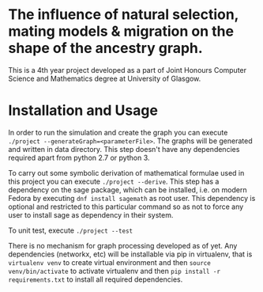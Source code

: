 # The influence of natural selection, mating models & migration on the shape of the ancestry graph.

This is a 4th year project developed as a part of Joint Honours Computer Science and Mathematics degree at University of Glasgow.

# Installation and Usage

In order to run the simulation and create the graph you can execute `./project --generateGraph=<parameterFile>`. The graphs will be generated and written in data directory. This step doesn't have any dependencies required apart from python 2.7 or python 3.

To carry out some symbolic derivation of mathematical formulae used in this project you can execute `./project --derive`. This step has a dependency on the sage package, which can be installed, i.e. on modern Fedora by executing `dnf install sagemath` as root user. This dependency is optional and restricted to this particular command so as not to force any user to install sage as dependency in their system.

To unit test, execute `./project --test`

There is no mechanism for graph processing developed as of yet. Any dependencies (networkx, etc) will be installable via pip in virtualenv, that is `virtualenv venv` to create virtual environment and then `source venv/bin/activate` to activate virtualenv and then `pip install -r requirements.txt` to install all required dependencies.

